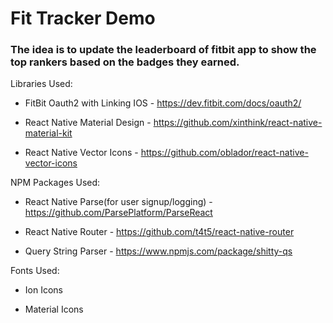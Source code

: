 # Fit Tracker Demo

### The idea is to update the leaderboard of fitbit app to show the top rankers based on the badges they earned. 

Libraries Used: 

* FitBit Oauth2 with Linking IOS - https://dev.fitbit.com/docs/oauth2/

* React Native Material Design - https://github.com/xinthink/react-native-material-kit

* React Native Vector Icons - https://github.com/oblador/react-native-vector-icons

NPM Packages Used:

* React Native Parse(for user signup/logging) - https://github.com/ParsePlatform/ParseReact

* React Native Router - https://github.com/t4t5/react-native-router

* Query String Parser - https://www.npmjs.com/package/shitty-qs

Fonts Used:

* Ion Icons

* Material Icons 
